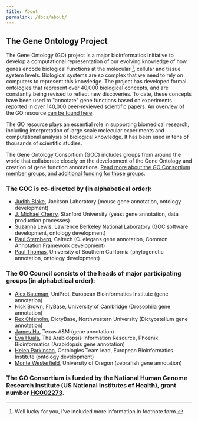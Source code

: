 ```yaml
---
title: About
permalink: /docs/about/
---
```



<!--The links to many of the names are broken, so I did not link any.  All need to be reviewed.-->

## The Gene Ontology Project

The Gene Ontology (GO) project is a major bioinformatics initiative to develop a computational representation of our
evolving knowledge of how genes encode biological functions at the molecular [^1], cellular and tissue system levels.
Biological systems are so complex that we need to rely on computers to represent this knowledge. The project has
developed formal ontologies that represent over 40,000 biological concepts, and are constantly being revised to
reflect new discoveries. To date, these concepts have been used to "annotate" gene functions based on experiments
reported in over 140,000 peer-reviewed scientific papers. An overview of the GO resource [can be found here](IntroductiontoGOResource.md
).

The GO resource plays an essential role in supporting biomedical research, including interpretation of large scale
molecular experiments and computational analysis of biological knowledge. It has been used in tens of thousands of
scientific studies.

The Gene Ontology Consortium (GOC) includes groups from around the world that collaborate closely on the development
of the Gene Ontology and creation of gene function annotations. [Read more about the GO Consortium member groups, and additional funding for those groups](http://geneontology.org/page/go-consortium-contributors-list).
### The GOC is co-directed by (in alphabetical order):

* [Judith Blake](http://research.jax.org/faculty/judith_blake.html), Jackson Laboratory (mouse gene annotation, ontology development)
* [J. Michael Cherry](https://med.stanford.edu/profiles/j-michael-cherry), Stanford University (yeast gene annotation, data production processes)
* [Suzanna Lewis](http://berkeleybop.org/person/suzanna-lewis), Lawrence Berkeley National Laboratory (GOC software development, ontology development)
* [Paul Sternberg](http://wormlab.caltech.edu/members/paul.html), Caltech (C. elegans gene annotation, Common Annotation Framework development)
* [Paul Thomas](https://sites.google.com/usc.edu/thomaslab/dr-thomas), University of Southern California (phylogenetic annotation, ontology development)

### The GO Council consists of the heads of major participating groups (in alphabetical order):

* [Alex Bateman](http://www.ebi.ac.uk/about/people/alex-bateman), UniProt, European Bioinformatics Institute (gene annotation)
* [Nick Brown](http://fsmweb.northwestern.edu/faculty/facultyProfile.cfm?xid=10466), FlyBase, University of Cambridge (Drosophila gene annotation)
* [Rex Chisholm](http://fsmweb.northwestern.edu/faculty/facultyProfile.cfm?xid=10466), DictyBase, Northwestern University (Dictyostelium gene annotation)
* [James Hu](http://biochemistry.tamu.edu/faculty/hu-james-c-protein-interactionsmicrobial-genomics-and-annotation/), Texas A&M (gene annotation)
* [Eva Huala](http://dpb.carnegiescience.edu/labs/huala-lab), The Arabidopsis Information Resource, Phoenix Bioinformatics (Arabidopsis gene annotation)
* [Helen Parkinson](http://www.ebi.ac.uk/about/people/helen-parkinson), Ontologies Team lead, European Bioinformatics Institute (ontology development)
* [Monte Westerfield](http://zfin.org/ZDB-PERS-960805-676), University of Oregon (zebrafish gene annotation)

### The GO Consortium is funded by the National Human Genome Research Institute (US National Institutes of Health), grant number [HG002273](https://projectreporter.nih.gov/project_info_details.cfm?aid=9209989).


[^1]: Well lucky for you, I've included more information in footnote form.
